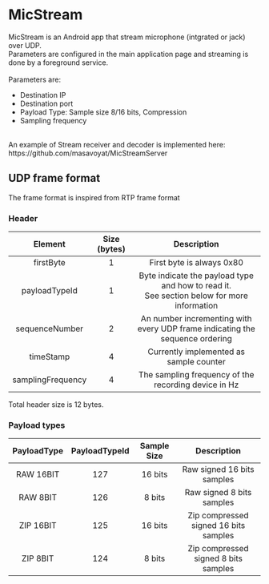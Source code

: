 # MicStream
MicStream is an Android app that stream microphone (intgrated or jack) over UDP.
<br>
Parameters are configured in the main application page and streaming is done by a foreground service.
<br><br>
Parameters are:
- Destination IP
- Destination port
- Payload Type: Sample size 8/16 bits, Compression
- Sampling frequency
<br>
An example of Stream receiver and decoder is implemented here:
https://github.com/masavoyat/MicStreamServer

## UDP frame format
The frame format is inspired from RTP frame format
### Header

|Element|Size (bytes)|Description|
|:-----:|:----------:|:----------:|
|firstByte|1|First byte is always 0x80|
|payloadTypeId|1|Byte indicate the payload type and how to read it.<br>See section below for more information|
|sequenceNumber|2|An number incrementing with every UDP frame indicating the sequence ordering|
|timeStamp |4|Currently implemented as sample counter|
|samplingFrequency |4|The sampling frequency of the recording device in Hz|

Total header size is 12 bytes.

### Payload types

|PayloadType|PayloadTypeId|Sample Size|Description|
|:---:|:---:|:---:|:---:|
|RAW 16BIT|127| 16 bits | Raw signed 16 bits samples|
|RAW 8BIT|126| 8 bits | Raw signed 8 bits samples|
|ZIP 16BIT|125| 16 bits | Zip compressed signed 16 bits samples|
|ZIP 8BIT|124| 8 bits | Zip compressed signed 8 bits samples|

